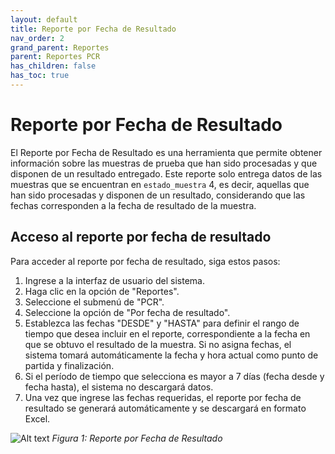 ```yaml
---
layout: default
title: Reporte por Fecha de Resultado
nav_order: 2
grand_parent: Reportes
parent: Reportes PCR
has_children: false
has_toc: true
---
```


# Reporte por Fecha de Resultado

El Reporte por Fecha de Resultado es una herramienta que permite obtener información sobre las muestras de prueba que han sido procesadas y que disponen de un resultado entregado. Este reporte solo entrega datos de las muestras que se encuentran en `estado_muestra` 4, es decir, aquellas que han sido procesadas y disponen de un resultado, considerando que las fechas corresponden a la fecha de resultado de la muestra.

## Acceso al reporte por fecha de resultado

Para acceder al reporte por fecha de resultado, siga estos pasos:

1. Ingrese a la interfaz de usuario del sistema.
2. Haga clic en la opción de "Reportes".
3. Seleccione el submenú de "PCR".
4. Seleccione la opción de "Por fecha de resultado".
5. Establezca las fechas "DESDE" y "HASTA" para definir el rango de tiempo que desea incluir en el reporte, correspondiente a la fecha en que se obtuvo el resultado de la muestra. Si no asigna fechas, el sistema tomará automáticamente la fecha y hora actual como punto de partida y finalización.
6. Si el período de tiempo que selecciona es mayor a 7 días (fecha desde y fecha hasta), el sistema no descargará datos.
7. Una vez que ingrese las fechas requeridas, el reporte por fecha de resultado se generará automáticamente y se descargará en formato Excel.

![Alt text](img/Reporte-PCR-Resultado.jpg)
_Figura 1: Reporte por Fecha de Resultado_